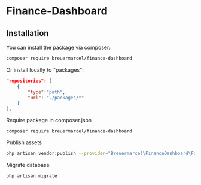 # Finance-Dashboard

## Installation

You can install the package via composer:

```bash
composer require breuermarcel/finance-dashboard
```

Or install locally to "packages":
```json
"repositories": [
    {
        "type":"path",
        "url": "./packages/*"
    }
],
```

Require package in composer.json
```bash
composer require breuermarcel/finance-dashboard
```

Publish assets
```bash
php artisan vendor:publish --provider="Breuermarcel\FinanceDashboard\FinanceDashboardServiceProvider" --tag="assets"
```

Migrate database
```bash
php artisan migrate
```
